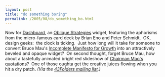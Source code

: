```yaml
---
layout: post
title: "do something boring"
permalink: /2005/08/do_something_bo.html
---
```


Now for [Dashboard](http://www.apple.com/macosx/features/dashboard/), an [Oblique Strategies](http://www.apple.com/downloads/dashboard/reference/oblique.html) widget, featuring the aphorisms from the micro-famous card deck by Brian Eno and Peter Schmidt.  OK, design geeks:  the clock is ticking.  Just how long will it take for someone to convert Bruce Mau's [Incomplete Manifesto for Growth](http://www.brucemaudesign.com/manifesto.html) into an attractively beveled and opaque widget?  On second thought, forget Bruce Mau, how about a tastefully animated bright red slideshow of [Chairman Mao's quotations](http://en.wikipedia.org/wiki/Quotations_from_Chairman_Mao_Zedong)?  One of those oughta get the creative juices flowing when you hit a dry patch. _(Via the [43Folders mailing list](http://groups.google.com/group/43Folders).)_